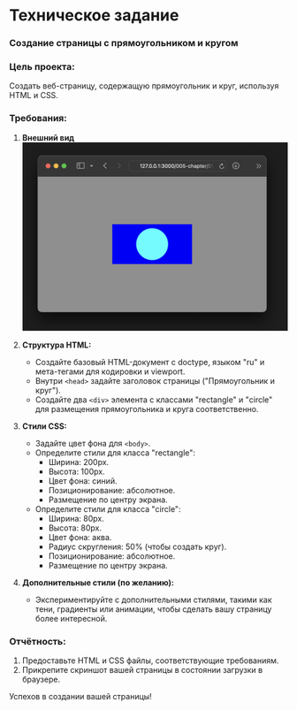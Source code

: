 # Техническое задание

### Создание страницы с прямоугольником и кругом

### Цель проекта:

Создать веб-страницу, содержащую прямоугольник и круг, используя HTML и CSS.

### Требования:
1. **Внешний вид**
![Прямоугольник и круг](./img.png)

2. **Структура HTML:**
   - Создайте базовый HTML-документ с doctype, языком "ru" и мета-тегами для кодировки и viewport.
   - Внутри `<head>` задайте заголовок страницы ("Прямоугольник и круг").
   - Создайте два `<div>` элемента с классами "rectangle" и "circle" для размещения прямоугольника и круга соответственно.

3. **Стили CSS:**
   - Задайте цвет фона для `<body>`.
   - Определите стили для класса "rectangle":
     - Ширина: 200px.
     - Высота: 100px.
     - Цвет фона: синий.
     - Позиционирование: абсолютное.
     - Размещение по центру экрана.
   - Определите стили для класса "circle":
     - Ширина: 80px.
     - Высота: 80px.
     - Цвет фона: аква.
     - Радиус скругления: 50% (чтобы создать круг).
     - Позиционирование: абсолютное.
     - Размещение по центру экрана.

4. **Дополнительные стили (по желанию):**
   - Экспериментируйте с дополнительными стилями, такими как тени, градиенты или анимации, чтобы сделать вашу страницу более интересной.

### Отчётность:

1. Предоставьте HTML и CSS файлы, соответствующие требованиям.
2. Прикрепите скриншот вашей страницы в состоянии загрузки в браузере.

Успехов в создании вашей страницы!